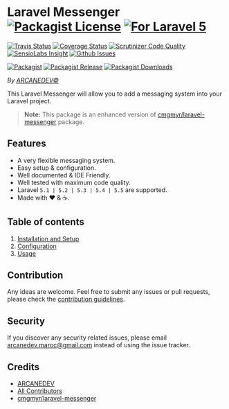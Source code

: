 # Laravel Messenger [![Packagist License][badge_license]](LICENSE.md) [![For Laravel 5][badge_laravel]][link-github-repo]

[![Travis Status][badge_build]][link-travis]
[![Coverage Status][badge_coverage]][link-scrutinizer]
[![Scrutinizer Code Quality][badge_quality]][link-scrutinizer]
[![SensioLabs Insight][badge_insight]][link-insight]
[![Github Issues][badge_issues]][link-github-issues]

[![Packagist][badge_package]][link-packagist]
[![Packagist Release][badge_release]][link-packagist]
[![Packagist Downloads][badge_downloads]][link-packagist]

*By [ARCANEDEV&copy;](http://www.arcanedev.net/)*

This Laravel Messenger will allow you to add a messaging system into your Laravel project.

 > **Note:** This package is an enhanced version of [cmgmyr/laravel-messenger](https://github.com/cmgmyr/laravel-messenger) package.

## Features

  * A very flexible messaging system.
  * Easy setup &amp; configuration.
  * Well documented &amp; IDE Friendly.
  * Well tested with maximum code quality.
  * Laravel `5.1 | 5.2 | 5.3 | 5.4 | 5.5` are supported.
  * Made with :heart: &amp; :coffee:.
  
## Table of contents

  1. [Installation and Setup](_docs/1-Installation-and-Setup.md)
  2. [Configuration](_docs/2-Configuration.md)
  3. [Usage](_docs/3-Usage.md)

## Contribution

Any ideas are welcome. Feel free to submit any issues or pull requests, please check the [contribution guidelines](CONTRIBUTING.md).

## Security

If you discover any security related issues, please email arcanedev.maroc@gmail.com instead of using the issue tracker.

## Credits

  - [ARCANEDEV][link-author]
  - [All Contributors][link-contributors]
  - [cmgmyr/laravel-messenger](https://github.com/cmgmyr/laravel-messenger)

[badge_laravel]:      https://img.shields.io/badge/Laravel-5.1%20to%205.5-orange.svg?style=flat-square
[badge_license]:      https://img.shields.io/packagist/l/arcanedev/laravel-messenger.svg?style=flat-square
[badge_build]:        https://img.shields.io/travis/ARCANEDEV/LaravelMessenger.svg?style=flat-square
[badge_coverage]:     https://img.shields.io/scrutinizer/coverage/g/ARCANEDEV/LaravelMessenger.svg?style=flat-square
[badge_quality]:      https://img.shields.io/scrutinizer/g/ARCANEDEV/LaravelMessenger.svg?style=flat-square
[badge_insight]:      https://img.shields.io/sensiolabs/i/0fe62754-1219-409a-9d05-b6ae7e3e342f.svg?style=flat-square
[badge_issues]:       https://img.shields.io/github/issues/ARCANEDEV/LaravelMessenger.svg?style=flat-square
[badge_package]:      https://img.shields.io/badge/package-arcanedev/laravel--messenger-blue.svg?style=flat-square
[badge_release]:      https://img.shields.io/packagist/v/arcanedev/laravel-messenger.svg?style=flat-square
[badge_downloads]:    https://img.shields.io/packagist/dt/arcanedev/laravel-messenger.svg?style=flat-square

[link-author]:        https://github.com/arcanedev-maroc
[link-github-repo]:   https://github.com/ARCANEDEV/LaravelMessenger
[link-github-issues]: https://github.com/ARCANEDEV/LaravelMessenger/issues
[link-contributors]:  https://github.com/ARCANEDEV/LaravelMessenger/graphs/contributors
[link-packagist]:     https://packagist.org/packages/arcanedev/laravel-messenger
[link-travis]:        https://travis-ci.org/ARCANEDEV/LaravelMessenger
[link-scrutinizer]:   https://scrutinizer-ci.com/g/ARCANEDEV/LaravelMessenger/?branch=master
[link-insight]:       https://insight.sensiolabs.com/projects/0fe62754-1219-409a-9d05-b6ae7e3e342f
